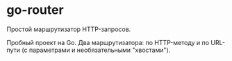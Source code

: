 # go-router
Простой маршрутизатор HTTP-запросов.

Пробный проект на Go. Два маршрутизатора: по HTTP-методу и по URL-пути (с параметрами и необязательными "хвостами").

